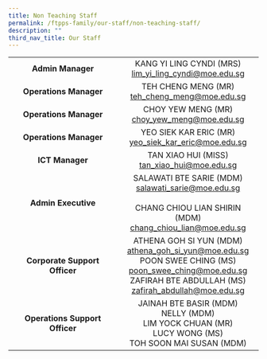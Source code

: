```yaml
---
title: Non Teaching Staff
permalink: /ftpps-family/our-staff/non-teaching-staff/
description: ""
third_nav_title: Our Staff
---
```

|  |  |
| :---: | :---: |
| **Admin Manager** | KANG YI LING CYNDI (MRS) <br>[lim\_yi\_ling\_cyndi@moe.edu.sg](mailto:lim_yi_ling_cyndi@moe.edu.sg)|
| **Operations Manager**  |  TEH CHENG MENG (MR) <br>[teh\_cheng\_meng@moe.edu.sg](mailto:teh_cheng_meng@moe.edu.sg) |
| **Operations Manager** | CHOY YEW MENG (MR)<br>[choy\_yew\_meng@moe.edu.sg](mailto:choy_yew_meng@moe.edu.sg) |
| **Operations Manager** | YEO SIEK KAR ERIC (MR)<br>[yeo_siek_kar_eric@moe.edu.sg](mailto:yeo_siek_kar_eric@moe.edu.sg) |
| **ICT Manager** | TAN XIAO HUI (MISS)<br>[tan\_xiao\_hui@moe.edu.sg](mailto:tan_xiao_hui@moe.edu.sg) |
| **Admin Executive** |  SALAWATI BTE SARIE (MDM)<br>[salawati\_sarie@moe.edu.sg](mailto:salawati_sarie@moe.edu.sg)<br><br>CHANG CHIOU LIAN SHIRIN (MDM) <br>[chang\_chiou\_lian@moe.edu.sg](mailto:chang_chiou_lian@moe.edu.sg)<br> |
| **Corporate Support Officer** | ATHENA GOH SI YUN (MDM)<br>[athena\_goh\_si\_yun@moe.edu.sg](mailto:athena_goh_si_yun@moe.edu.sg)<br>POON SWEE CHING (MS)<br>[poon\_swee\_ching@moe.edu.sg](mailto:poon_swee_ching@moe.edu.sg)<br>ZAFIRAH BTE ABDULLAH (MS)<br>[zafirah\_abdullah@moe.edu.sg](mailto:zafirah_abdullah@moe.edu.sg)<br> |
| **Operations Support Officer** |  JAINAH BTE BASIR (MDM)<br> NELLY (MDM)<br>LIM YOCK CHUAN (MR)<br>LUCY WONG (MS)<br>TOH SOON MAI SUSAN (MDM) |